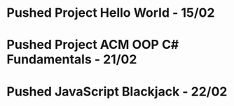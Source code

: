 # Pushed Project Hello World 				- 15/02
# Pushed Project ACM OOP C# Fundamentals 		- 21/02

# Pushed JavaScript Blackjack				- 22/02